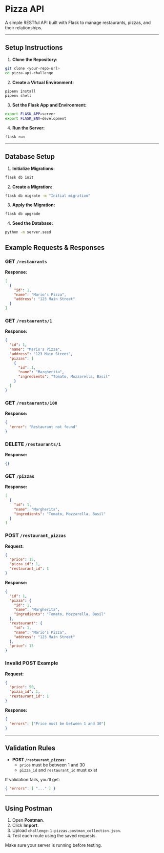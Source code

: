 
# Pizza API

A simple RESTful API built with Flask to manage restaurants, pizzas, and their relationships.

---

## Setup Instructions

1. **Clone the Repository:**

```bash
git clone <your-repo-url>
cd pizza-api-challenge
```

2. **Create a Virtual Environment:**

```bash
pipenv install
pipenv shell
```

3. **Set the Flask App and Environment:**

```bash
export FLASK_APP=server
export FLASK_ENV=development
```

4. **Run the Server:**

```bash
flask run
```

---

## Database Setup

1. **Initialize Migrations:**

```bash
flask db init
```

2. **Create a Migration:**

```bash
flask db migrate -m "Initial migration"
```

3. **Apply the Migration:**

```bash
flask db upgrade
```

4. **Seed the Database:**

```bash
python -m server.seed
```
## Example Requests & Responses

### GET `/restaurants`

**Response:**
```json
[
  {
    "id": 1,
    "name": "Mario's Pizza",
    "address": "123 Main Street"
  }
]
```

### GET `/restaurants/1`

**Response:**
```json
{
  "id": 1,
  "name": "Mario's Pizza",
  "address": "123 Main Street",
  "pizzas": [
    {
      "id": 1,
      "name": "Margherita",
      "ingredients": "Tomato, Mozzarella, Basil"
    }
  ]
}
```

### GET `/restaurants/100`

**Response:**
```json
{
  "error": "Restaurant not found"
}
```

### DELETE `/restaurants/1`

**Response:**
```json
{}
```

### GET `/pizzas`

**Response:**
```json
[
  {
    "id": 1,
    "name": "Margherita",
    "ingredients": "Tomato, Mozzarella, Basil"
  }
]
```

### POST `/restaurant_pizzas`

**Request:**
```json
{
  "price": 15,
  "pizza_id": 1,
  "restaurant_id": 1
}
```

**Response:**
```json
{
  "id": 1,
  "pizza": {
    "id": 1,
    "name": "Margherita",
    "ingredients": "Tomato, Mozzarella, Basil"
  },
  "restaurant": {
    "id": 1,
    "name": "Mario's Pizza",
    "address": "123 Main Street"
  },
  "price": 15
}
```

### Invalid POST Example

**Request:**
```json
{
  "price": 50,
  "pizza_id": 1,
  "restaurant_id": 1
}
```

**Response:**
```json
{
  "errors": ["Price must be between 1 and 30"]
}
```

---

## Validation Rules

- **POST `/restaurant_pizzas`:**
  - `price` must be between 1 and 30
  - `pizza_id` and `restaurant_id` must exist

If validation fails, you’ll get:
```json
{ "errors": [ "..." ] }
```

---

## Using Postman

1. Open **Postman**.
2. Click **Import**.
3. Upload `challenge-1-pizzas.postman_collection.json`.
4. Test each route using the saved requests.

Make sure your server is running before testing.